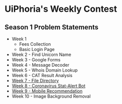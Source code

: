 # UiPhoria's Weekly Contest 

## Season 1 Problem Statements
- Week 1 
    - Fees Collection
    - Basic Login Page
- Week 2 - Find Unicorn Name
- Week 3 - Google Forms
- Week 4 - Message Decoder
- Week 5 - Whois Domain Lookup
- Week 6 - CAT Result Analysis
- [Week 7 - File Directory](UiPhoria-s-Weekly-Contest/tree/main/FileDirectory)
- [Week 8 - Coronavirus Stat-Alert Bot](UiPhoria-s-Weekly-Contest/tree/main/CoronavirusStat-AlertBot)
- [Week 9 - Mobile Recommendation](UiPhoria-s-Weekly-Contest/tree/main/MobileRecommendation)
- Week 10 - Image Background Removal
